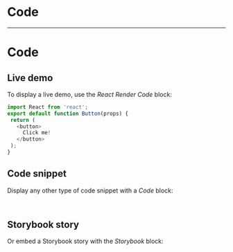 
# Code

---

# Code

## Live demo

To display a live demo, use the *React Render Code* block:

```javascript  
import React from 'react';
export default function Button(props) {
 return (
   <button>
     Click me!
   </button>
 );
}  
```

## Code snippet

Display any other type of code snippet with a *Code* block:

```javascript  
  
```

## Storybook story

Or embed a Storybook story with the *Storybook* block: